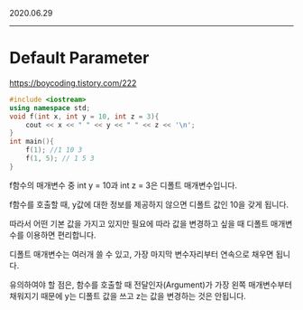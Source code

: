2020.06.29   
___

# Default Parameter

<https://boycoding.tistory.com/222>

```c++
#include <iostream>
using namespace std;
void f(int x, int y = 10, int z = 3){
    cout << x << " " << y << " " << z << '\n'; 
}
int main(){
    f(1); //1 10 3
    f(1, 5); // 1 5 3
}
```

f함수의 매개변수 중 int y = 10과 int z = 3은 디폴트 매개변수입니다.

f함수를 호출할 때, y값에 대한 정보를 제공하지 않으면 디폴트 값인 10을 갖게 됩니다.

따라서 어떤 기본 값을 가지고 있지만 필요에 따라 값을 변경하고 싶을 때 디폴트 매개변수를 이용하면 편리합니다.

디폴트 매개변수는 여러개 쓸 수 있고, 가장 마지막 변수자리부터 연속으로 채우면 됩니다.

유의하여야 할 점은, 함수를 호출할 때 전달인자(Argument)가 가장 왼쪽 매개변수부터 채워지기 때문에 y는 디폴트 값을 쓰고 z는 값을 변경하는 것은 안됩니다.